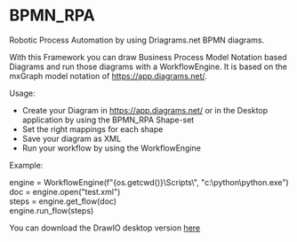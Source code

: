 # BPMN_RPA
Robotic Process Automation by using Driagrams.net BPMN diagrams.

With this Framework you can draw Business Process Model Notation based Diagrams and run those diagrams with a WorkflowEngine.
It is based on the mxGraph model notation of https://app.diagrams.net/.

Usage:
- Create your Diagram in https://app.diagrams.net/ or in the Desktop application by using the BPMN_RPA Shape-set
- Set the right mappings for each shape
- Save your diagram as XML
- Run your workflow by using the WorkflowEngine

Example:

engine = WorkflowEngine(f"{os.getcwd()}\\Scripts\\", "c:\\python\\python.exe")<br>
doc = engine.open("test.xml")<br>
steps = engine.get_flow(doc)<br>
engine.run_flow(steps)<br>

You can download the DrawIO desktop version [here](https://github.com/jgraph/drawio-desktop/releases)